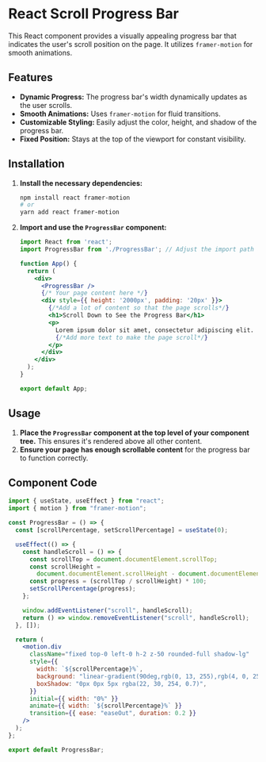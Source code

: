 # React Scroll Progress Bar

This React component provides a visually appealing progress bar that indicates the user's scroll position on the page. It utilizes `framer-motion` for smooth animations.

## Features

-   **Dynamic Progress:** The progress bar's width dynamically updates as the user scrolls.
-   **Smooth Animations:** Uses `framer-motion` for fluid transitions.
-   **Customizable Styling:** Easily adjust the color, height, and shadow of the progress bar.
-   **Fixed Position:** Stays at the top of the viewport for constant visibility.

## Installation

1.  **Install the necessary dependencies:**

    ```bash
    npm install react framer-motion
    # or
    yarn add react framer-motion
    ```

2.  **Import and use the `ProgressBar` component:**

    ```jsx
    import React from 'react';
    import ProgressBar from './ProgressBar'; // Adjust the import path as needed

    function App() {
      return (
        <div>
          <ProgressBar />
          {/* Your page content here */}
          <div style={{ height: '2000px', padding: '20px' }}>
            {/*Add a lot of content so that the page scrolls*/}
            <h1>Scroll Down to See the Progress Bar</h1>
            <p>
              Lorem ipsum dolor sit amet, consectetur adipiscing elit. Sed do eiusmod tempor incididunt ut labore et dolore magna aliqua. Ut enim ad minim veniam, quis nostrud exercitation ullamco laboris nisi ut aliquip ex ea commodo consequat. Duis aute irure dolor in reprehenderit in voluptate velit esse cillum dolore eu fugiat nulla pariatur. Excepteur sint occaecat cupidatat non proident, sunt in culpa qui officia deserunt mollit anim id est laborum.
              {/*Add more text to make the page scroll*/}
            </p>
          </div>
        </div>
      );
    }

    export default App;
    ```

## Usage

1.  **Place the `ProgressBar` component at the top level of your component tree.** This ensures it's rendered above all other content.
2.  **Ensure your page has enough scrollable content** for the progress bar to function correctly.

## Component Code

```jsx
import { useState, useEffect } from "react";
import { motion } from "framer-motion";

const ProgressBar = () => {
  const [scrollPercentage, setScrollPercentage] = useState(0);

  useEffect(() => {
    const handleScroll = () => {
      const scrollTop = document.documentElement.scrollTop;
      const scrollHeight =
        document.documentElement.scrollHeight - document.documentElement.clientHeight;
      const progress = (scrollTop / scrollHeight) * 100;
      setScrollPercentage(progress);
    };

    window.addEventListener("scroll", handleScroll);
    return () => window.removeEventListener("scroll", handleScroll);
  }, []);

  return (
    <motion.div
      className="fixed top-0 left-0 h-2 z-50 rounded-full shadow-lg"
      style={{
        width: `${scrollPercentage}%`,
        background: "linear-gradient(90deg,rgb(0, 13, 255),rgb(4, 0, 254))",
        boxShadow: "0px 0px 5px rgba(22, 30, 254, 0.7)",
      }}
      initial={{ width: "0%" }}
      animate={{ width: `${scrollPercentage}%` }}
      transition={{ ease: "easeOut", duration: 0.2 }}
    />
  );
};

export default ProgressBar;
